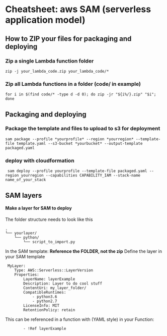 # Cheatsheet: aws SAM (serverless application model)
## How to ZIP your files for packaging and deploying

### Zip a single Lambda function folder 
``` zip -j your_lambda_code.zip your_lambda_code/* ```

### Zip all Lambda functions in a folder  (code/ in example)
``` for i in $(find code/* -type d -d 0); do zip -jr "${i%/}.zip" "$i"; done ```

## Packaging and deploying
### Package the template and files to upload to s3 for deployment
```sam package --profile *yourprofile* --region *yourregion* --template-file template.yaml --s3-bucket *yourbucket* --output-template packaged.yaml```

### deploy with cloudformation
``` sam deploy --profile yourprofile --template-file packaged.yaml --region yourregion --capabilities CAPABILITY_IAM --stack-name name_of_your_stack```

## SAM layers
#### Make a layer for SAM to deploy
The folder structure needs to look like this
```
.
└── yourlayer/
    └── python/
        └── script_to_import.py
```

In the SAM template: **Reference the FOLDER, not the zip**
Define the layer in your SAM template

```
 MyLayer:
    Type: AWS::Serverless::LayerVersion
    Properties:
        LayerName: layerExample
        Description: Layer to do cool stuff
        ContentUri: my_layer_folder/
        CompatibleRuntimes:
            - python3.6
            - python2.7
        LicenseInfo: MIT
        RetentionPolicy: retain
```
This can be referenced in a function with (YAML style) in your Function:
``` Layers:
        - !Ref layerExample
```
